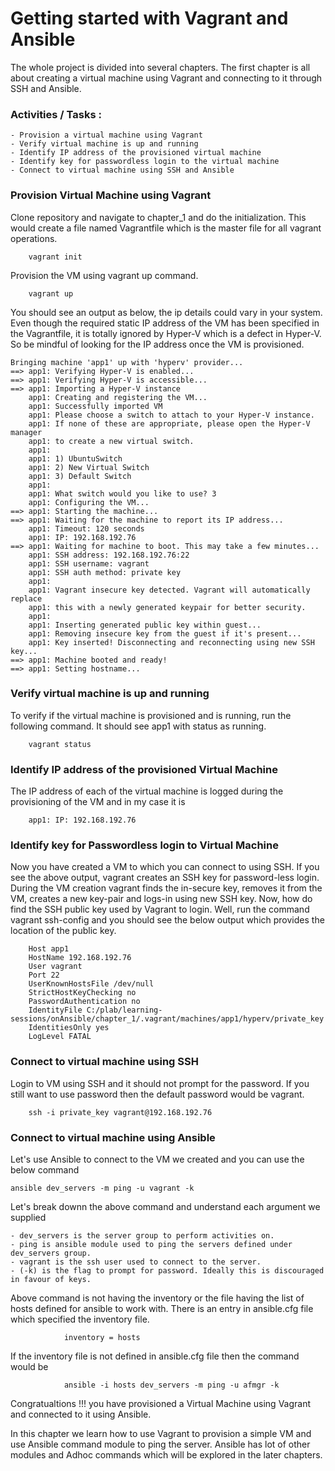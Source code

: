 
# Getting started with Vagrant and Ansible

The whole project is divided into several chapters. The first chapter is all about creating a virtual machine
using Vagrant and connecting to it through SSH and Ansible.

### Activities / Tasks  :

	- Provision a virtual machine using Vagrant
	- Verify virtual machine is up and running
	- Identify IP address of the provisioned virtual machine
	- Identify key for passwordless login to the virtual machine
	- Connect to virtual machine using SSH and Ansible

### Provision Virtual Machine using Vagrant

Clone repository and navigate to chapter_1 and do the initialization.
This would create a file named Vagrantfile which is the master file for
all vagrant operations.

		vagrant init

Provision the VM using vagrant up command.

		vagrant up

You should see an output as below, the ip details could vary in your system.
Even though the required static IP address of the VM has been specified in the Vagrantfile, it is totally ignored by Hyper-V which is a defect in Hyper-V. So be mindful of looking for the IP address once the VM is provisioned.

	Bringing machine 'app1' up with 'hyperv' provider...
	==> app1: Verifying Hyper-V is enabled...
	==> app1: Verifying Hyper-V is accessible...
	==> app1: Importing a Hyper-V instance
		app1: Creating and registering the VM...
		app1: Successfully imported VM
		app1: Please choose a switch to attach to your Hyper-V instance.
		app1: If none of these are appropriate, please open the Hyper-V manager
		app1: to create a new virtual switch.
		app1:
		app1: 1) UbuntuSwitch
		app1: 2) New Virtual Switch
		app1: 3) Default Switch
		app1:
		app1: What switch would you like to use? 3
		app1: Configuring the VM...
	==> app1: Starting the machine...
	==> app1: Waiting for the machine to report its IP address...
		app1: Timeout: 120 seconds
		app1: IP: 192.168.192.76
	==> app1: Waiting for machine to boot. This may take a few minutes...
		app1: SSH address: 192.168.192.76:22
		app1: SSH username: vagrant
		app1: SSH auth method: private key
		app1:
		app1: Vagrant insecure key detected. Vagrant will automatically replace
		app1: this with a newly generated keypair for better security.
		app1:
		app1: Inserting generated public key within guest...
		app1: Removing insecure key from the guest if it's present...
		app1: Key inserted! Disconnecting and reconnecting using new SSH key...
	==> app1: Machine booted and ready!
	==> app1: Setting hostname...

### Verify virtual machine is up and running

To verify if the virtual machine is provisioned and is running, run the following command.
It should see app1 with status as running.

		vagrant status

### Identify IP address of the provisioned Virtual Machine

The IP address of each of the virtual machine is logged during the provisioning of the VM and in my case it is

		app1: IP: 192.168.192.76

### Identify key for Passwordless login to Virtual Machine

Now you have created a VM to which you can connect to using SSH. If you see the above output, vagrant creates an SSH key for password-less login.
During the VM creation vagrant finds the in-secure key, removes it from the VM, creates a new key-pair and logs-in using new SSH key. Now, how do find the SSH public key used
by Vagrant to login. Well, run the command vagrant ssh-config and you should see the below output which provides the location of the public key.

		Host app1
		HostName 192.168.192.76
		User vagrant
		Port 22
		UserKnownHostsFile /dev/null
		StrictHostKeyChecking no
		PasswordAuthentication no
		IdentityFile C:/plab/learning-sessions/onAnsible/chapter_1/.vagrant/machines/app1/hyperv/private_key
		IdentitiesOnly yes
		LogLevel FATAL

### Connect to virtual machine using SSH

Login to VM using SSH and it should not prompt for the password. If you still want to use password then the default password would be vagrant.

		ssh -i private_key vagrant@192.168.192.76

### Connect to virtual machine using Ansible

Let's use Ansible to connect to the VM we created and you can use the below command

	ansible dev_servers -m ping -u vagrant -k

Let's break downn the above command and understand each argument we supplied

	- dev_servers is the server group to perform activities on.
	- ping is ansible module used to ping the servers defined under dev_servers group.
	- vagrant is the ssh user used to connect to the server.
	- (-k) is the flag to prompt for password. Ideally this is discouraged in favour of keys.

Above command is not having the inventory or the file having the list of hosts defined for ansible to work with. There is an entry in ansible.cfg file which specified the inventory file.

				inventory = hosts          

If the inventory file is not defined in ansible.cfg file then the command would be

				ansible -i hosts dev_servers -m ping -u afmgr -k

Congratualtions !!! you have provisioned a Virtual Machine using Vagrant and connected to it using Ansible.

In this chapter we learn how to use Vagrant to provision a simple VM and use Ansible command module to ping the server. Ansible has lot of other modules and Adhoc commands which will be explored in the later chapters.
